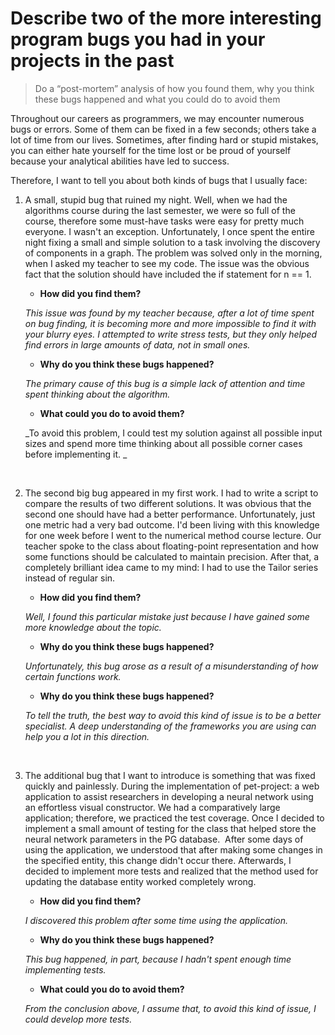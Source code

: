 # Describe two of the more interesting program bugs you had in your projects in the past

> Do a “post-mortem” analysis of how you found them, 
> why you think these bugs happened and what you could do to avoid them


Throughout our careers as programmers, we may encounter numerous bugs or errors. Some of them can be fixed in a few seconds; others take a lot of time from our lives. Sometimes, after finding hard or stupid mistakes, you can either hate yourself for the time lost or be proud of yourself because your analytical abilities have led to success.
 
 
Therefore, I want to tell you about both kinds of bugs that I usually face:
 
1) A small, stupid bug that ruined my night. Well, when we had the algorithms course during the last semester, we were so full of the course, therefore some must-have tasks were easy for pretty much everyone. I wasn't an exception. Unfortunately, I once spent the entire night fixing a small and simple solution to a task involving the discovery of components in a graph. The problem was solved only in the morning, when I asked my teacher to see my code. The issue was the obvious fact that the solution should have included the if statement for n == 1. 

	- **How did you find them?**

	_This issue was found by my teacher because, after a lot of time spent on bug finding, it is becoming more and more impossible to find it with your blurry eyes. I attempted to write stress tests, but they only helped find errors in large amounts of data, not in small ones._

	- **Why do you think these bugs happened?**

	_The primary cause of this bug is a simple lack of attention and time spent thinking about the algorithm._

	- **What could you do to avoid them?**

	_To avoid this problem, I could test my solution against all possible input sizes and spend more time thinking about all possible corner cases before implementing it. _

 

2) The second big bug appeared in my first work. I had to write a script to compare the results of two different solutions. It was obvious that the second one should have had a better performance. Unfortunately, just one metric had a very bad outcome. I'd been living with this knowledge for one week before I went to the numerical method course lecture. Our teacher spoke to the class about floating-point representation and how some functions should be calculated to maintain precision. After that, a completely brilliant idea came to my mind: I had to use the Tailor series instead of regular sin.

	- **How did you find them?**

	_Well, I found this particular mistake just because I have gained some more knowledge about the topic._

	- **Why do you think these bugs happened?**

	_Unfortunately, this bug arose as a result of a misunderstanding of how certain functions work._

	- **Why do you think these bugs happened?**

	_To tell the truth, the best way to avoid this kind of issue is to be a better specialist. A deep understanding of the frameworks you are using can help you a lot in this direction._

 

3) The additional bug that I want to introduce is something that was fixed quickly and painlessly. During the implementation of pet-project: a web application to assist researchers in developing a neural network using an effortless visual constructor. We had a comparatively large application; therefore, we practiced the test coverage. Once I decided to implement a small amount of testing for the class that helped store the neural network parameters in the PG database.  After some days of using the application, we understood that after making some changes in the specified entity, this change didn't occur there. Afterwards, I decided to implement more tests and realized that the method used for updating the database entity worked completely wrong.

	- **How did you find them?**

	_I discovered this problem after some time using the application._

	- **Why do you think these bugs happened?**

	_This bug happened, in part, because I hadn't spent enough time implementing tests._

	- **What could you do to avoid them?**

	_From the conclusion above, I assume that, to avoid this kind of issue, I could develop more tests._
